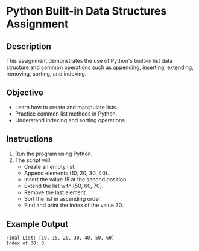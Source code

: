 # Python Built-in Data Structures Assignment

## Description
This assignment demonstrates the use of Python's built-in list data structure and common operations such as appending, inserting, extending, removing, sorting, and indexing.

## Objective
- Learn how to create and manipulate lists.
- Practice common list methods in Python.
- Understand indexing and sorting operations.

## Instructions
1. Run the program using Python.
2. The script will:
   - Create an empty list.
   - Append elements (10, 20, 30, 40).
   - Insert the value 15 at the second position.
   - Extend the list with [50, 60, 70].
   - Remove the last element.
   - Sort the list in ascending order.
   - Find and print the index of the value 30.

## Example Output
```
Final List: [10, 15, 20, 30, 40, 50, 60]
Index of 30: 3
```
